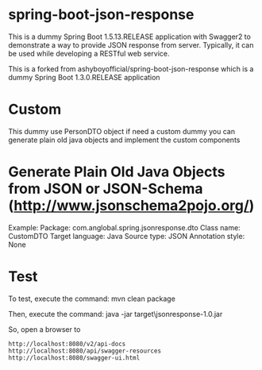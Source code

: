 # spring-boot-json-response
This is a dummy Spring Boot 1.5.13.RELEASE application with Swagger2 to demonstrate a way to provide JSON response from server. Typically, it can be used while developing a RESTful web service.

This is a forked from ashyboyofficial/spring-boot-json-response which is a dummy Spring Boot 1.3.0.RELEASE application

# Custom
This dummy use PersonDTO object if need a custom dummy you can generate plain old java objects and implement the custom components 

# Generate Plain Old Java Objects from JSON or JSON-Schema (http://www.jsonschema2pojo.org/)

Example:
	Package: com.anglobal.spring.jsonresponse.dto
	Class name: CustomDTO
	Target language: Java
	Source type: JSON
	Annotation style: None

# Test
To test, execute the command:
	mvn clean package

Then, execute the command:
	java -jar target\jsonresponse-1.0.jar
	
So, open a browser to
	
	http://localhost:8080/v2/api-docs
	http://localhost:8080/api/swagger-resources
	http://localhost:8080/swagger-ui.html
	
